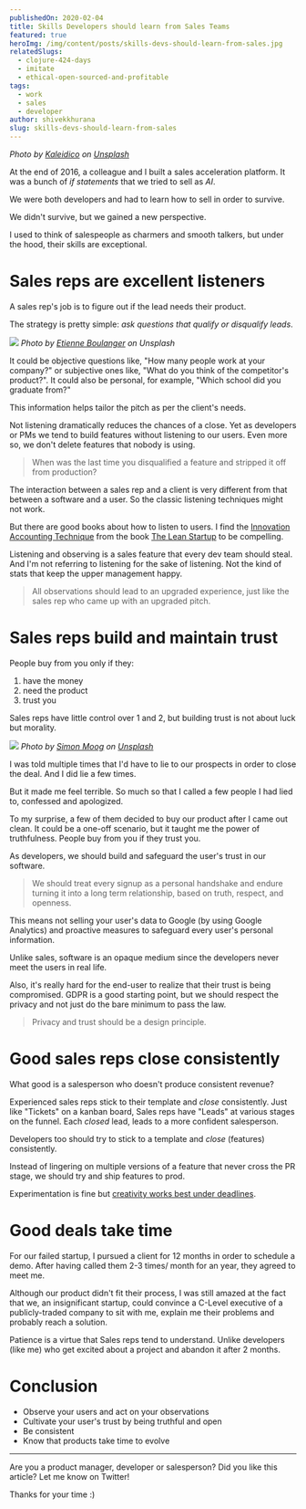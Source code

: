 ```yaml
---
publishedOn: 2020-02-04
title: Skills Developers should learn from Sales Teams
featured: true
heroImg: /img/content/posts/skills-devs-should-learn-from-sales.jpg
relatedSlugs:
  - clojure-424-days
  - imitate
  - ethical-open-sourced-and-profitable
tags:
  - work
  - sales
  - developer
author: shivekkhurana
slug: skills-devs-should-learn-from-sales
---
```

*Photo by [Kaleidico](https://unsplash.com/@kaleidico) on [Unsplash](https://unsplash.com/)*


At the end of 2016, a colleague and I built a sales acceleration platform. It was a bunch of *if statements* that we tried to sell as *AI*.

We were both developers and had to learn how to sell in order to survive. 

We didn't survive, but we gained a new perspective.

I used to think of salespeople as charmers and smooth talkers, but under the hood, their skills are exceptional. 

# Sales reps are excellent listeners

A sales rep's job is to figure out if the lead needs their product. 

The strategy is pretty simple: *ask questions that qualify or disqualify leads*. 

![](https://source.unsplash.com/erCPgyXNlto)
*Photo by [Etienne Boulanger](https://unsplash.com/@etienneblg) on Unsplash*

It could be objective questions like, "How many people work at your company?" or subjective ones like, "What do you think of the competitor's product?". It could also be personal, for example, "Which school did you graduate from?"

This information helps tailor the pitch as per the client's needs. 

Not listening dramatically reduces the chances of a close. Yet as developers or PMs we tend to build features without listening to our users. Even more so, we don't delete features that nobody is using. 

> When was the last time you disqualified a feature and stripped it off from production?

The interaction between a sales rep and a client is very different from that between a software and a user. So the classic listening techniques might not work. 

But there are good books about how to listen to users. I find the [Innovation Accounting Technique](https://www.ideou.com/blogs/inspiration/innovation-accounting-what-it-is-and-how-to-get-started) from the book [The Lean Startup](http://theleanstartup.com/) to be compelling. 

Listening and observing is a sales feature that every dev team should steal. And I'm not referring to listening for the sake of listening. Not the kind of stats that keep the upper management happy. 

> All observations should lead to an upgraded experience, just like the sales rep who came up with an upgraded pitch.

# Sales reps build and maintain trust

People buy from you only if they:
1. have the money
2. need the product
3. trust you

Sales reps have little control over 1 and 2, but building trust is not about luck but morality. 

![](https://source.unsplash.com/_IvTz18z_J8)
*Photo by [Simon Moog](https://unsplash.com/@simon_moog) on [Unsplash](https://unsplash.com/)*

I was told multiple times that I'd have to lie to our prospects in order to close the deal. And I did lie a few times. 

But it made me feel terrible. So much so that I called a few people I had lied to, confessed and apologized. 

To my surprise, a few of them decided to buy our product after I came out clean. It could be a one-off scenario, but it taught me the power of truthfulness. People buy from you if they trust you. 

As developers, we should build and safeguard the user's trust in our software. 

> We should treat every signup as a personal handshake and endure turning it into a long term relationship, based on truth, respect, and openness.

This means not selling your user's data to Google (by using Google Analytics) and proactive measures to safeguard every user's personal information. 

Unlike sales, software is an opaque medium since the developers never meet the users in real life. 

Also, it's really hard for the end-user to realize that their trust is being compromised. GDPR is a good starting point, but we should respect the privacy and not just do the bare minimum to pass the law.

> Privacy and trust should be a design principle. 

# Good sales reps close consistently

What good is a salesperson who doesn't produce consistent revenue?

Experienced sales reps stick to their template and *close* consistently. 
Just like "Tickets" on a kanban board, Sales reps have "Leads" at various stages on the funnel.
Each *closed* lead, leads to a more confident salesperson.

Developers too should try to stick to a template and *close* (features) consistently. 

Instead of lingering on multiple versions of a feature that never cross the PR stage, we should try and ship features to prod. 

Experimentation is fine but [creativity works best under deadlines](https://hbr.org/2019/11/why-constraints-are-good-for-innovation). 


# Good deals take time
For our failed startup, I pursued a client for 12 months in order to schedule a demo. After having called them 2-3 times/ month for an year, they agreed to meet me. 

Although our product didn't fit their process, I was still amazed at the fact that we, an insignificant startup, could convince a C-Level executive of a publicly-traded company to sit with me, explain  me their problems and probably reach a solution. 

Patience is a virtue that Sales reps tend to understand. Unlike developers (like me) who get excited about a project and abandon it after 2 months. 

# Conclusion
- Observe your users and act on your observations
- Cultivate your user's trust by being truthful and open
- Be consistent
- Know that products take time to evolve

---
Are you a product manager, developer or salesperson?
Did you like this article? Let me know on Twitter! 

Thanks for your time :)
